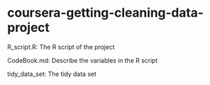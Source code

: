 # coursera-getting-cleaning-data-project
<p> R_script.R: The R script of the project </p>
<p> CodeBook.md: Describe the variables in the R script </p>
<p> tidy_data_set: The tidy data set </p>

